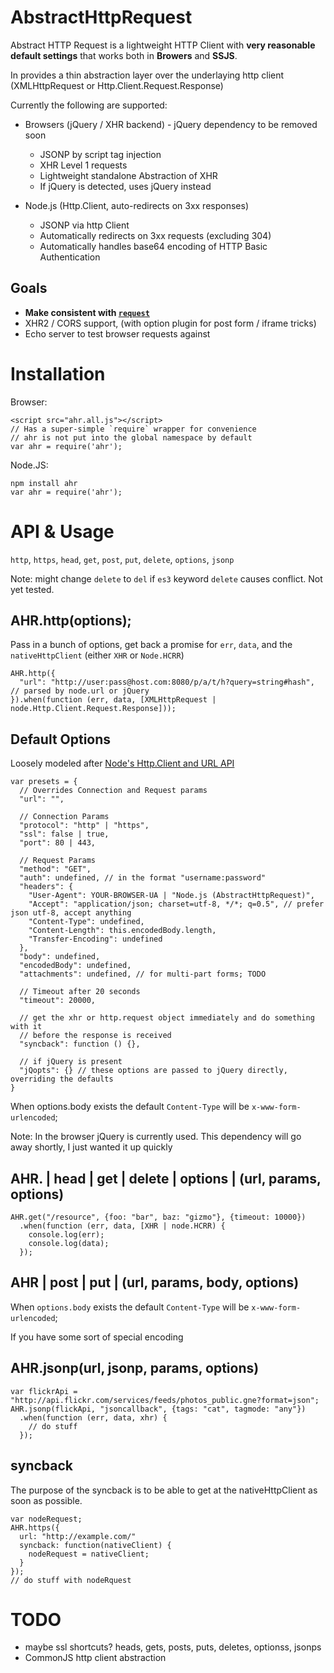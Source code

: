 AbstractHttpRequest
====

Abstract HTTP Request is a lightweight HTTP Client with **very reasonable default settings** that works both in **Browers** and **SSJS**.

In provides a thin abstraction layer over the underlaying http client (XMLHttpRequest or Http.Client.Request.Response)

Currently the following are supported:

  * Browsers (jQuery / XHR backend) - jQuery dependency to be removed soon
    * JSONP by script tag injection
    * XHR Level 1 requests
    * Lightweight standalone Abstraction of XHR
    * If jQuery is detected, uses jQuery instead

  * Node.js (Http.Client, auto-redirects on 3xx responses)
    * JSONP via http Client
    * Automatically redirects on 3xx requests (excluding 304)
    * Automatically handles base64 encoding of HTTP Basic Authentication

Goals
----

  * **Make consistent with [`request`](http://github.com/mikeal/node-utils/tree/master/request/)**
  * XHR2 / CORS support, (with option plugin for post form / iframe tricks)
  * Echo server to test browser requests against

Installation
====

Browser:

    <script src="ahr.all.js"></script>
    // Has a super-simple `require` wrapper for convenience
    // ahr is not put into the global namespace by default
    var ahr = require('ahr');

Node.JS:

    npm install ahr
    var ahr = require('ahr');

API & Usage
====

`http`, `https`, `head`, `get`, `post`, `put`, `delete`, `options`, `jsonp`

Note: might change `delete` to `del` if `es3` keyword `delete` causes conflict. Not yet tested.

AHR.http(options);
----

Pass in a bunch of options, get back a promise for `err`, `data`, and the `nativeHttpClient` (either `XHR` or `Node.HCRR`)

    AHR.http({
      "url": "http://user:pass@host.com:8080/p/a/t/h?query=string#hash", // parsed by node.url or jQuery
    }).when(function (err, data, [XMLHttpRequest | node.Http.Client.Request.Response]));

Default Options
----

Loosely modeled after [Node's Http.Client and URL API]("http://nodejs.org/api.html")

    var presets = {
      // Overrides Connection and Request params
      "url": "",

      // Connection Params
      "protocol": "http" | "https",
      "ssl": false | true,
      "port": 80 | 443,

      // Request Params
      "method": "GET",
      "auth": undefined, // in the format "username:password"
      "headers": {
        "User-Agent": YOUR-BROWSER-UA | "Node.js (AbstractHttpRequest)",
        "Accept": "application/json; charset=utf-8, */*; q=0.5", // prefer json utf-8, accept anything
        "Content-Type": undefined,
        "Content-Length": this.encodedBody.length,
        "Transfer-Encoding": undefined
      },
      "body": undefined,
      "encodedBody": undefined,
      "attachments": undefined, // for multi-part forms; TODO

      // Timeout after 20 seconds
      "timeout": 20000,

      // get the xhr or http.request object immediately and do something with it 
      // before the response is received
      "syncback": function () {},

      // if jQuery is present
      "jQopts": {} // these options are passed to jQuery directly, overriding the defaults
    }

When options.body exists the default `Content-Type` will be `x-www-form-urlencoded`;


Note: In the browser jQuery is currently used. This dependency will go away shortly, I just wanted it up quickly

AHR. | head | get | delete | options | (url, params, options)
----

    AHR.get("/resource", {foo: "bar", baz: "gizmo"}, {timeout: 10000})
      .when(function (err, data, [XHR | node.HCRR) {
        console.log(err);
        console.log(data);
      });

AHR | post | put | (url, params, body, options)
----

When `options.body` exists the default `Content-Type` will be `x-www-form-urlencoded`;

If you have some sort of special encoding


AHR.jsonp(url, jsonp, params, options)
----

    var flickrApi = "http://api.flickr.com/services/feeds/photos_public.gne?format=json";
    AHR.jsonp(flickApi, "jsoncallback", {tags: "cat", tagmode: "any"})
      .when(function (err, data, xhr) {
        // do stuff
      });

syncback
----

The purpose of the syncback is to be able to get at the nativeHttpClient as soon as possible.

    var nodeRequest;
    AHR.https({
      url: "http://example.com/"
      syncback: function(nativeClient) {
        nodeRequest = nativeClient;
      }
    });
    // do stuff with nodeRquest

TODO
====

  * maybe ssl shortcuts? heads, gets, posts, puts, deletes, optionss, jsonps
  * CommonJS http client abstraction
